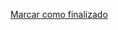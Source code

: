 <a onclick="test()" href="https://fx-learning.mgait.services:8443/api/finish/security-selinux" target="_parent" class="btn primary-btn">Marcar como finalizado</a>
